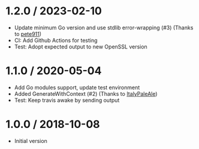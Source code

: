 # 1.2.0 / 2023-02-10

  * Update minimum Go version and use stdlib error-wrapping (#3) (Thanks to [pete911](https://github.com/pete911))
  * CI: Add Github Actions for testing
  * Test: Adopt expected output to new OpenSSL version

# 1.1.0 / 2020-05-04

  * Add Go modules support, update test environment
  * Added GenerateWithContext (#2) (Thanks to [ItalyPaleAle](https://github.com/ItalyPaleAle))
  * Test: Keep travis awake by sending output

# 1.0.0 / 2018-10-08

  * Initial version
